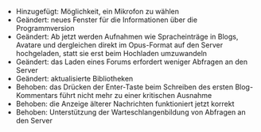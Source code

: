 - Hinzugefügt: Möglichkeit, ein Mikrofon zu wählen
- Geändert: neues Fenster für die Informationen über die Programmversion
- Geändert: Ab jetzt werden Aufnahmen wie Spracheinträge in Blogs, Avatare und dergleichen direkt im Opus-Format auf den Server hochgeladen, statt sie erst beim Hochladen umzuwandeln
- Geändert: das Laden eines Forums erfordert weniger Abfragen an den Server
- Geändert: aktualisierte Bibliotheken
- Behoben: das Drücken der Enter-Taste beim Schreiben des ersten Blog-Kommentars führt nicht mehr zu einer kritischen Ausnahme
- Behoben: die Anzeige älterer Nachrichten funktioniert jetzt korrekt
- Behoben: Unterstützung der Warteschlangenbildung von Abfragen an den Server